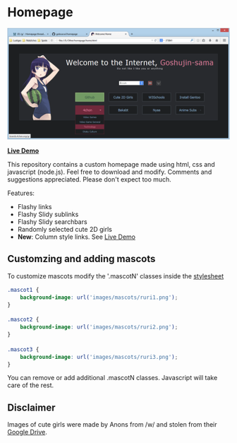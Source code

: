 Homepage
====

![alt tag](screenshots/preview.png "Homepage preview")

**[Live Demo](http://gokoururi.github.io/homepage/)**

This repository contains a custom homepage made using html, css and javascript (node.js). Feel free to download and modify. Comments and suggestions appreciated. Please don't expect too much.

Features:
* Flashy links
* Flashy Slidy sublinks
* Flashy Slidy searchbars 
* Randomly selected cute 2D girls
* **New**: Column style links. See [Live Demo](http://gokoururi.github.io/homepage/)

Customzing and adding mascots
----

To customize mascots modify the '.mascotN' classes inside the [stylesheet](style.css)

```css
.mascot1 {
    background-image: url('images/mascots/ruri1.png');
}

.mascot2 {
    background-image: url('images/mascots/ruri2.png');
}

.mascot3 {
    background-image: url('images/mascots/ruri3.png');
}
```

You can remove or add additional .mascotN classes. Javascript will take care of the rest.

Disclaimer
----
Images of cute girls were made by Anons from /w/ and stolen from their [Google Drive](https://drive.google.com/folderview?id=0B_VmbVyD4eT3N1VUbGN4Wjd5OVE).
